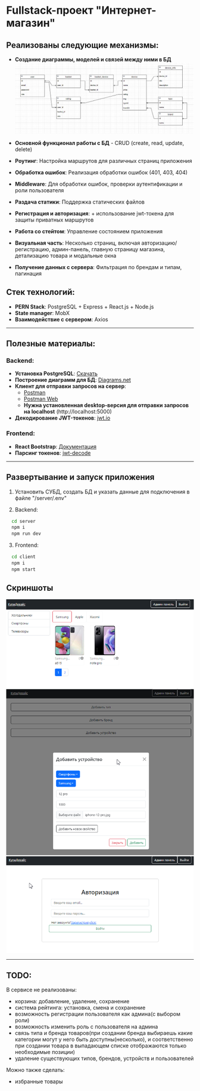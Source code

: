 # Fullstack-проект "Интернет-магазин"

## Реализованы следующие механизмы:
- **Создание диаграммы, моделей и связей между ними в БД**
![Alt text](/git-images/Schema-pic.png)

- **Основной функционал работы с БД** - CRUD (create, read, update, delete)
- **Роутинг**: Настройка маршрутов для различных страниц приложения
- **Обработка ошибок**: Реализация обработки ошибок (401, 403, 404)
- **Middleware**: Для обработки ошибок, проверки аутентификации и роли пользователя
- **Раздача статики**: Поддержка статических файлов
- **Регистрация и авторизация**: + использование jwt-токена для защиты приватных маршрутов
- **Работа со стейтом**: Управление состоянием приложения
- **Визуальная часть**: Несколько страниц, включая авторизацию/регистрацию, админ-панель, главную страницу магазина, детализацию товара и модальные окна
- **Получение данных с сервера**: Фильтрация по брендам и типам, пагинация
  
## Стек технологий:
- **PERN Stack**: PostgreSQL + Express + React.js + Node.js
- **State manager**: MobX
- **Взаимодействие с сервером**: Axios

---

## Полезные материалы:

### Backend:
- **Установка PostgreSQL**: [Скачать](https://www.postgresql.org/download/)
- **Построение диаграмм для БД**: [Diagrams.net](https://app.diagrams.net/)
- **Клиент для отправки запросов на сервер**: 
  - [Postman](https://www.postman.com/)
  - [Postman Web](https://web.postman.co/workspace/My-Workspace~ac54ca68-1a00-479f-8578-0fb627195159/request/create?requestId=9e4505ae-4ccf-471c-bdb4-b377736210f7)
  - **Нужна установленная desktop-версия для отправки запросов на localhost** (http://localhost:5000)
- **Декодирование JWT-токенов**: [jwt.io](https://jwt.io/)

### Frontend:
- **React Bootstrap**: [Документация](https://react-bootstrap.netlify.app/docs/getting-started/introduction)
- **Парсинг токенов**: [jwt-decode](https://www.npmjs.com/package/jwt-decode)

---

## Развертывание и запуск приложения

1. Установить СУБД, создать БД и указать данные для подключения в файле "/server/.env"

2. Backend:
   
```bash
  cd server
  npm i
  npm run dev
```

3. Frontend:

```bash
  cd client
  npm i
  npm start
```

## Скриншоты
![Alt text](/git-images/image.png)
![Alt text](/git-images/image-1.png)
![Alt text](/git-images/image-2.png)

---

## TODO:

В сервисе не реализованы:
* корзина: добавление, удаление, сохранение
* система рейтинга: установка, смена и сохранение
* возможность регистрации пользователя как админа(с выбором роли)
* возможность изменить роль с пользователя на админа
* связь типа и бренда товаров(при создании бренда выбираешь какие категории могут у него быть доступны(несколько), и соответственно при создании товара в выпадающем списке отображаются только необходимые позиции)
* удаление существующих типов, брендов, устройств и пользователей

Можно также сделать:
* избранные товары
